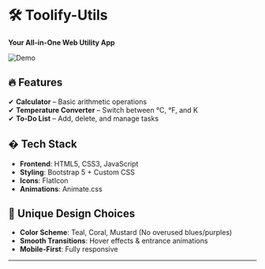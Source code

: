 # 🛠️ Toolify-Utils  

**Your All-in-One Web Utility App**  

![Demo](assets/demo.gif)  

## 🔥 Features  
✔ **Calculator** – Basic arithmetic operations  
✔ **Temperature Converter** – Switch between °C, °F, and K  
✔ **To-Do List** – Add, delete, and manage tasks  

## � Tech Stack  
- **Frontend**: HTML5, CSS3, JavaScript  
- **Styling**: Bootstrap 5 + Custom CSS  
- **Icons**: FlatIcon  
- **Animations**: Animate.css  

## 🎨 Unique Design Choices  
- **Color Scheme**: Teal, Coral, Mustard (No overused blues/purples)  
- **Smooth Transitions**: Hover effects & entrance animations  
- **Mobile-First**: Fully responsive  
---
